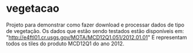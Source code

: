 # vegetacao
Projeto para demonstrar como fazer download e processar dados de tipo de vegetação.
Os dados que estão sendo testados estão disponíveis em:
"http://e4ftl01.cr.usgs.gov/MOTA/MCD12Q1.051/2012.01.01"
E representam todos os tiles do produto MCD12Q1 do ano 2012.
